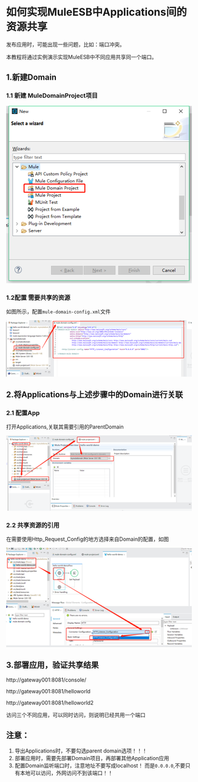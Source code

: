 # 如何实现MuleESB中Applications间的资源共享

发布应用时，可能出现一些问题，比如：端口冲突。

本教程将通过实例演示实现MuleESB中不同应用共享同一个端口。



## 1.新建Domain

### 1.1 新建 MuleDomainProject项目

![1542802500439](assets/1542802500439.png)

### 1.2配置 需要共享的资源

如图所示，配置`mule-domain-config.xml`文件

![1542802571302](assets/1542802571302.png)

## 2.将Applications与上述步骤中的Domain进行关联

### 2.1 配置App

打开Applications,关联其需要引用的ParentDomain

![1542802687002](assets/1542802687002.png)

### 2.2 共享资源的引用

在需要使用Http_Request_Config的地方选择来自Domain的配置，如图

![1542802914740](assets/1542802914740.png)

## 3.部署应用，验证共享结果

http://gateway001:8081/console/

http://gateway001:8081/helloworld

http://gateway001:8081/helloworld2

访问三个不同应用，可以同时访问，则说明已经共用一个端口





## 注意：

1. 导出Applications时，不要勾选parent domain选项！！！
2. 部署应用时，需要先部署Domain项目，再部署其他Application应用
3. 配置Domain监听端口时，注意地址不要写成localhost！ 而是`0.0.0.0`,不要只有本地可以访问，外网访问不到该端口！！